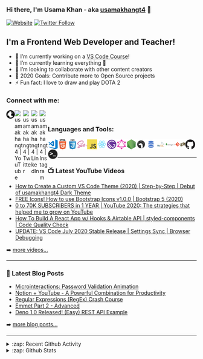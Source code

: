 ### Hi there, I'm Usama Khan - aka [usamakhangt4][website] 👋

[![Website](https://img.shields.io/website?label=usamakhangt4.com&style=for-the-badge&url=https%3A%2F%2Fusamakhangt4.com)](https://usamakhangt4.com)
[![Twitter Follow](https://img.shields.io/twitter/follow/usamakhangt4?color=1DA1F2&logo=twitter&style=for-the-badge)](https://twitter.com/intent/follow?original_referer=https%3A%2F%2Fgithub.com%2Fusamakhangt4&screen_name=usamakhangt4)

## I'm a Frontend Web Developer and Teacher!

- 🔭 I’m currently working on a [VS Code Course][website]!
- 🌱 I’m currently learning everything 🤣
- 👯 I’m looking to collaborate with other content creators
- 🥅 2020 Goals: Contribute more to Open Source projects
- ⚡ Fun fact: I love to draw and play DOTA 2

### Connect with me:

[<img align="left" alt="usamakhangt4.com" width="22px" src="https://raw.githubusercontent.com/iconic/open-iconic/master/svg/globe.svg" />][website]
[<img align="left" alt="usamakhangt4 | YouTube" width="22px" src="https://cdn.jsdelivr.net/npm/simple-icons@v3/icons/youtube.svg" />][youtube]
[<img align="left" alt="usamakhangt4 | Twitter" width="22px" src="https://cdn.jsdelivr.net/npm/simple-icons@v3/icons/twitter.svg" />][twitter]
[<img align="left" alt="usamakhangt4 | LinkedIn" width="22px" src="https://cdn.jsdelivr.net/npm/simple-icons@v3/icons/linkedin.svg" />][linkedin]
[<img align="left" alt="usamakhangt4 | Instagram" width="22px" src="https://cdn.jsdelivr.net/npm/simple-icons@v3/icons/instagram.svg" />][instagram]

<br />

### Languages and Tools:

[<img align="left" alt="Visual Studio Code" width="26px" src="https://raw.githubusercontent.com/github/explore/80688e429a7d4ef2fca1e82350fe8e3517d3494d/topics/visual-studio-code/visual-studio-code.png" />][webdevplaylist]
[<img align="left" alt="HTML5" width="26px" src="https://raw.githubusercontent.com/github/explore/80688e429a7d4ef2fca1e82350fe8e3517d3494d/topics/html/html.png" />][webdevplaylist]
[<img align="left" alt="CSS3" width="26px" src="https://raw.githubusercontent.com/github/explore/80688e429a7d4ef2fca1e82350fe8e3517d3494d/topics/css/css.png" />][cssplaylist]
[<img align="left" alt="Sass" width="26px" src="https://raw.githubusercontent.com/github/explore/80688e429a7d4ef2fca1e82350fe8e3517d3494d/topics/sass/sass.png" />][cssplaylist]
[<img align="left" alt="JavaScript" width="26px" src="https://raw.githubusercontent.com/github/explore/80688e429a7d4ef2fca1e82350fe8e3517d3494d/topics/javascript/javascript.png" />][jsplaylist]
[<img align="left" alt="React" width="26px" src="https://raw.githubusercontent.com/github/explore/80688e429a7d4ef2fca1e82350fe8e3517d3494d/topics/react/react.png" />][reactplaylist]
[<img align="left" alt="Gatsby" width="26px" src="https://raw.githubusercontent.com/github/explore/e94815998e4e0713912fed477a1f346ec04c3da2/topics/gatsby/gatsby.png" />][webdevplaylist]
[<img align="left" alt="GraphQL" width="26px" src="https://raw.githubusercontent.com/github/explore/80688e429a7d4ef2fca1e82350fe8e3517d3494d/topics/graphql/graphql.png" />][webdevplaylist]
[<img align="left" alt="Node.js" width="26px" src="https://raw.githubusercontent.com/github/explore/80688e429a7d4ef2fca1e82350fe8e3517d3494d/topics/nodejs/nodejs.png" />][webdevplaylist]
[<img align="left" alt="Deno" width="26px" src="https://raw.githubusercontent.com/github/explore/361e2821e2dea67711cde99c9c40ed357061cf27/topics/deno/deno.png" />][webdevplaylist]
[<img align="left" alt="SQL" width="26px" src="https://raw.githubusercontent.com/github/explore/80688e429a7d4ef2fca1e82350fe8e3517d3494d/topics/sql/sql.png" />][webdevplaylist]
[<img align="left" alt="MySQL" width="26px" src="https://raw.githubusercontent.com/github/explore/80688e429a7d4ef2fca1e82350fe8e3517d3494d/topics/mysql/mysql.png" />][webdevplaylist]
[<img align="left" alt="MongoDB" width="26px" src="https://raw.githubusercontent.com/github/explore/80688e429a7d4ef2fca1e82350fe8e3517d3494d/topics/mongodb/mongodb.png" />][webdevplaylist]
[<img align="left" alt="Git" width="26px" src="https://raw.githubusercontent.com/github/explore/80688e429a7d4ef2fca1e82350fe8e3517d3494d/topics/git/git.png" />][webdevplaylist]
[<img align="left" alt="GitHub" width="26px" src="https://raw.githubusercontent.com/github/explore/78df643247d429f6cc873026c0622819ad797942/topics/github/github.png" />][webdevplaylist]
[<img align="left" alt="Terminal" width="26px" src="https://raw.githubusercontent.com/github/explore/80688e429a7d4ef2fca1e82350fe8e3517d3494d/topics/terminal/terminal.png" />][webdevplaylist]

<br />
<br />

---

### 📺 Latest YouTube Videos

<!-- YOUTUBE:START -->

- [How to Create a Custom VS Code Theme (2020) | Step-by-Step | Debut of usamakhangt4 Dark Theme](https://www.youtube.com/watch?v=QCqWzb-9Sy8)
- [FREE Icons! How to use Bootstrap Icons v1.0.0 | Bootstrap 5 (2020)](https://www.youtube.com/watch?v=DPnJldwv22o)
- [0 to 70K SUBSCRIBERS in 1 YEAR | YouTube 2020: The strategies that helped me to grow on YouTube](https://www.youtube.com/watch?v=oNGZ7h5LR-o)
- [How To Build A React App w/ Hooks & Airtable API | styled-components | Code Quality Check](https://www.youtube.com/watch?v=FEoEvSmtmPQ)
- [UPDATE: VS Code July 2020 Stable Release | Settings Sync | Browser Debugging](https://www.youtube.com/watch?v=4adVM33GAlA)
<!-- YOUTUBE:END -->

➡️ [more videos...](https://youtube.com/usamakhangt4)

---

### 📕 Latest Blog Posts

<!-- BLOG-POST-LIST:START -->

- [Microinteractions: Password Validation Animation](https://dev.to/usamakhangt4/microinteractions-password-validation-animation-5629)
- [Notion + YouTube - A Powerful Combination for Productivity](https://dev.to/usamakhangt4/notion-youtube-a-powerful-combination-for-productivity-1def)
- [Regular Expressions (RegEx) Crash Course](https://dev.to/usamakhangt4/regular-expressions-regex-crash-course-248n)
- [Emmet Part 2 - Advanced](https://dev.to/usamakhangt4/emmet-part-2-advanced-4c65)
- [Deno 1.0 Released! (Easy) REST API Example](https://dev.to/usamakhangt4/deno-1-0-released-easy-rest-api-example-2fbl)
<!-- BLOG-POST-LIST:END -->

➡️ [more blog posts...](https://usamakhangt4.com)

---

<details>
  <summary>:zap: Recent Github Activity</summary>
  
<!--START_SECTION:activity-->

<!--END_SECTION:activity-->

</details>

<details>
  <summary>:zap: Github Stats</summary>

  <img align="left" alt="usamakhangt4's Github Stats" src="https://github-readme-stats-sand-kappa.vercel.app/api?username=usamakhangt4&show_icons=true&hide_border=true" />

</details>

[website]: https://usamakhangt4.com
[twitter]: https://twitter.com/usamakhangt4
[youtube]: https://youtube.com/usamakhangt4
[instagram]: https://instagram.com/usamakhangt4
[linkedin]: https://linkedin.com/in/usamakhangt4
[webdevplaylist]:
  https://www.youtube.com/playlist?list=PLkwxH9e_vrAJ0WbEsFA9W3I1W-g_BTsbt
[jsplaylist]:
  https://www.youtube.com/playlist?list=PLkwxH9e_vrALRJKu7wfXby3MKeflhTu6B
[cssplaylist]:
  https://www.youtube.com/playlist?list=PLkwxH9e_vrALSdvZuEh6gqQdmDoDIoqz4
[reactplaylist]:
  https://www.youtube.com/playlist?list=PLkwxH9e_vrAK4TdffpxKY3QGyHCpxFcQ0
